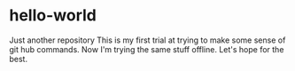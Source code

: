 # hello-world
Just another repository
This is my first trial at trying to make some sense of git hub commands.
Now I'm trying the same stuff offline. Let's hope for the best.
